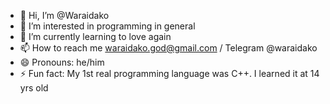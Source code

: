 - 👋 Hi, I’m @Waraidako
- 👀 I’m interested in programming in general
- 🌱 I’m currently learning to love again
- 📫 How to reach me waraidako.god@gmail.com / Telegram @waraidako
- 😄 Pronouns: he/him
- ⚡ Fun fact: My 1st real programming language was C++. I learned it at 14 yrs old

<!---
Waraidako/Waraidako is a ✨ special ✨ repository because its `README.md` (this file) appears on your GitHub profile.
You can click the Preview link to take a look at your changes.
--->
